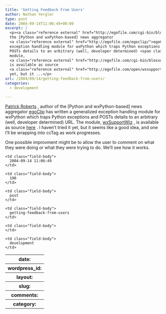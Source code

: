 ```yaml
---
title: 'Getting Feedback From Users'
author: Nathan Yergler
type: post
date: 2004-09-14T11:06:49+00:00
excerpt: |
  <p><a class="reference external" href="http://egofile.com/cgi-bin/blosxom.cgi">Patrick Roberts</a>, author of
  the [Python and wxPython-based] news aggregator
  <a class="reference external" href="http://egofile.com/egoclip/">egoClip</a> has written a generalized
  exception handling module for wxPython which traps Python exceptions and
  POSTs details to an arbitrary (well, developer determined) <span class="caps">URL</span>. The
  module,
  <a class="reference external" href="http://egofile.com/cgi-bin/blosxom.cgi/2004/09/12#support">wxSupportWiz</a>,
  is available as source
  <a class="reference external" href="http://egofile.com/open/wxsupportwiz.py">here</a>. I haven’t tried it
  yet, but it ...</p>
url: /2004/09/14/getting-feedback-from-users/
categories:
  - development

---
```

[Patrick Roberts][1] , author of the [Python and wxPython-based] news aggregator [egoClip][2]  has written a generalized exception handling module for wxPython which traps Python exceptions and POSTs details to an arbitrary (well, developer determined) <span class="caps">URL</span>. The module, [wxSupportWiz][3] , is available as source [here][4] . I haven’t tried it yet, but it seems like a good idea, and one I’ll be wrapping into ccTag as work progresses.

One possible improvment might be to allow the user to comment on what they were doing or what they were trying to do. We’ll see how it works.

<table class="docutils field-list" frame="void" rules="none">
  <col class="field-name" /> <col class="field-body" /> <tr class="field">
    <th class="field-name">
      date:
    </th>

    <td class="field-body">
      2004-09-14 11:06:49
    </td>
  </tr>

  <tr class="field">
    <th class="field-name">
      wordpress_id:
    </th>

    <td class="field-body">
      190
    </td>
  </tr>

  <tr class="field">
    <th class="field-name">
      layout:
    </th>

    <td class="field-body">
      post
    </td>
  </tr>

  <tr class="field">
    <th class="field-name">
      slug:
    </th>

    <td class="field-body">
      getting-feedback-from-users
    </td>
  </tr>

  <tr class="field">
    <th class="field-name">
      comments:
    </th>

    <td class="field-body">
    </td>
  </tr>

  <tr class="field">
    <th class="field-name">
      category:
    </th>

    <td class="field-body">
      development
    </td>
  </tr>
</table>

 [1]: http://egofile.com/cgi-bin/blosxom.cgi
 [2]: http://egofile.com/egoclip/
 [3]: http://egofile.com/cgi-bin/blosxom.cgi/2004/09/12#support
 [4]: http://egofile.com/open/wxsupportwiz.py